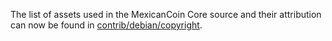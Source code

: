 The list of assets used in the MexicanCoin Core source and their attribution can now be found in [contrib/debian/copyright](../contrib/debian/copyright).
